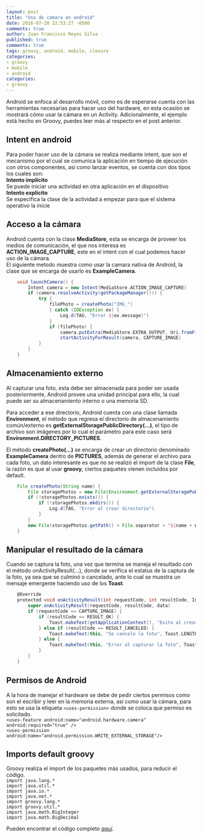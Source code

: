 ```yaml
---
layout: post
title: "Uso de camara en android"
date: 2016-07-20 22:53:27 -0500
comments: true
author: Juan Francisco Reyes Silva
published: true
comments: true
tags: groovy, android, mobile, closure
categories:
- groovy
- mobile
- android
categories:
- groovy
---
```


Android se enfoca al desarrollo móvil, como es de esperarse cuenta con las herramientas necesarias para hacer uso del hardware, en esta ocasión se mostrará cómo usar la cámara en un Activity. Adicionalmente, el ejemplo está hecho en Groovy, puedes leer más al respecto en el post anterior.

<!-- more -->

##  Intent en android
Para poder hacer uso de la cámara se realiza mediante intent, que son el mecanismo por el cual se comunica la aplicación en tiempo de ejecución con otros componentes, así como lanzar eventos, se cuenta con dos tipos los cuales son:    
**Intento implícito**   
Se puede iniciar una actividad en otra aplicación en el dispositivo   
**Intento explicito**       
Se especifica la clase de la actividad a empezar para que el sistema operativo la inicie


## Acceso a la cámara 
Android cuenta con la clase **MediaStore**, esta se encarga de proveer los medios de comunicación, el que nos interesa es **ACTION_IMAGE_CAPTURE**, este en el intent con el cual podemos hacer uso de la cámara.   
El siguiente metodo muestra como usar la camara nativa de Android, la clase que se encarga de usarlo es **ExampleCamera**.  

``` groovy   
	void launchCamera() {
		Intent camera = new Intent(MediaStore.ACTION_IMAGE_CAPTURE)
		if (camera.resolveActivity(getPackageManager())) {
			try {
				filePhoto = createPhoto("IMG_")
				} catch (IOException ex) {
					Log.d(TAG, "Error ${ex.message}")
				}
				if (filePhoto) {
					camera.putExtra(MediaStore.EXTRA_OUTPUT, Uri.fromFile(filePhoto))
					startActivityForResult(camera, CAPTURE_IMAGE)
			}
		}
	}
```   

## Almacenamiento externo   
Al capturar una foto, esta debe ser almacenada para poder ser usada posteriormente, Android provee una unidad principal para ello, la cual puede ser su almacenamiento interno o una memoria SD.   

Para acceder a ese directorio, Android cuenta con una clase llamada **Environment**, el método que regresa el directorio de almacenamiento común/externo es **getExternalStoragePublicDirectory(…)**, el tipo de archivo son imágenes por lo cual el parámetro para este caso será **Environment.DIRECTORY_PICTURES**.      

El método **createPhoto(...)** se encarga de crear un directorio denominado **ExampleCamera** dentro de **PICTURES**, además de generar el archivo para cada foto, un dato interesante es que no se realizó el import de la clase **File**, la razón es que al usar **groovy**, ciertos paquetes vienen incluidos por default.   

``` groovy   
	File createPhoto(String name) {
		File storagePhotos = new File(Environment.getExternalStoragePublicDirectory(Environment.DIRECTORY_PICTURES), "ExampleCamera")
		if (!storagePhotos.exists()) {
			if (!storagePhotos.mkdirs()) {
				Log.d(TAG, "Error al crear directorio")
			}
		}
		new File(storagePhotos.getPath() + File.separator + "${name + new Date().format("ddMMyyyy_HHmmss")}.jpg")
	}
```

## Manipular el resultado de la cámara   
Cuando se captura la foto, una vez que termina se maneja el resultado con el método onActivityResult(…), donde se verifica el estatus de la captura de la foto, ya sea que se culminó o cancelado, ante lo cual se muestra un mensaje emergente haciendo uso de los **Toast**.   

``` groovy 
	@Override
	protected void onActivityResult(int requestCode, int resultCode, Intent data) {
		super.onActivityResult(requestCode, resultCode, data)
		if (requestCode == CAPTURE_IMAGE) {
			if (resultCode == RESULT_OK) {
				Toast.makeText(getApplicationContext(), "Exito al crear la foto", Toast.LENGTH_SHORT).show()
			} else if (resultCode == RESULT_CANCELED) {
				Toast.makeText(this, "Se cancelo la foto", Toast.LENGTH_LONG).show()
			} else {
				Toast.makeText(this, "Error al capturar la foto", Toast.LENGTH_LONG).show()
			}
		}
	}
```   

## Permisos de Android      
A la hora de manejar el hardware se debe de pedir ciertos permisos como son el escribir y leer en la memoria externa, así como usar la cámara, para esto se usa la etiqueta ``<uses-permission>`` donde se coloca que permiso es solicitado.  
``<uses-feature android:name="android.hardware.camera" android:required="true" />``   
``<uses-permission android:name="android.permission.WRITE_EXTERNAL_STORAGE"/>``  

## Imports default groovy  
Groovy realiza el import de los paquetes más usados, para reducir el código.   
``import java.lang.*``   
``import java.util.*``   
``import java.io.*``   
``import java.net.*``   
``import groovy.lang.*``   
``import groovy.util.*``   
``import java.math.BigInteger``   
``import java.math.BigDecimal``   

Pueden encontrar el código completo [*aquí*][1].

[1]: https://github.com/reyes271292/camera_android

[2]: https://developer.android.com/reference/android/provider/MediaStore.html

[3]: https://developer.android.com/reference/android/content/Intent.html

[4]: https://developer.android.com/reference/android/os/Environment.html

[5]: https://developer.android.com/training/basics/intents/result.html

[6]: https://developer.android.com/guide/topics/ui/notifiers/toasts.html
